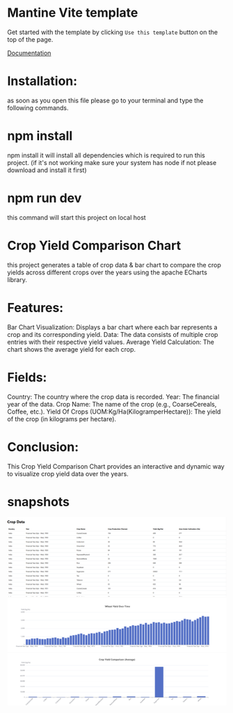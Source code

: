 # Mantine Vite template

Get started with the template by clicking `Use this template` button on the top of the page.

[Documentation](https://mantine.dev/guides/vite/)


# Installation:
as soon as you open this file please go to your terminal and type the following commands.


# npm install
npm install it will install all dependencies which is required to run this project. (if it's not working make sure your system has node if not please download and install it first) 


# npm run dev
this command will start this project on local host 


# Crop Yield Comparison Chart 
this project generates a table of crop data &  bar chart to compare the crop yields across different crops over the years using the apache ECharts library.


# Features:
Bar Chart Visualization: Displays a bar chart where each bar represents a crop and its corresponding yield.
Data: The data consists of multiple crop entries with their respective yield values.
Average Yield Calculation: The chart shows the average yield for each crop.


# Fields:
Country: The country where the crop data is recorded.
Year: The financial year of the data.
Crop Name: The name of the crop (e.g., CoarseCereals, Coffee, etc.).
Yield Of Crops (UOM:Kg/Ha(KilogramperHectare)): The yield of the crop (in kilograms per hectare).


# Conclusion:
This Crop Yield Comparison Chart provides an interactive and dynamic way to visualize crop yield data over the years.


# snapshots
![Alt text](/public//crop_data_table.png)
![Alt text](/public/crop_data_bar.png)
![Alt text](/public/crop_comparison_avg.png)




